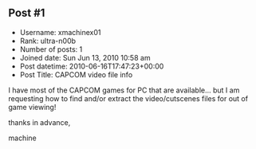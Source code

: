 ## Post #1
- Username: xmachinex01
- Rank: ultra-n00b
- Number of posts: 1
- Joined date: Sun Jun 13, 2010 10:58 am
- Post datetime: 2010-06-16T17:47:23+00:00
- Post Title: CAPCOM video file info

I have most of the CAPCOM games for PC that are available... but I am requesting how to find and/or extract the video/cutscenes files for out of game viewing!

thanks in advance,

machine
